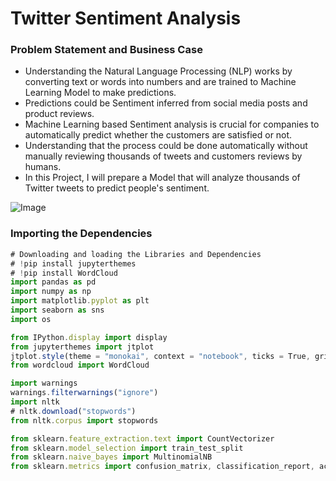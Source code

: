 # **Twitter Sentiment Analysis**

### **Problem Statement and Business Case**
  - Understanding the Natural Language Processing (NLP) works by converting text or words into numbers and are trained to Machine Learning Model to make predictions.
  - Predictions could be Sentiment inferred from social media posts and product reviews.
  - Machine Learning based Sentiment analysis is crucial for companies to automatically predict whether the customers are satisfied or not.
  - Understanding that the process could be done automatically without manually reviewing thousands of tweets and customers reviews by humans.
  - In this Project, I will prepare a Model that will analyze thousands of Twitter tweets to predict people's sentiment.
  
![Image](https://res.cloudinary.com/dge89aqpc/image/upload/v1598323284/1_ztmvin.jpg)

### **Importing the Dependencies**

```javascript
# Downloading and loading the Libraries and Dependencies
# !pip install jupyterthemes
# !pip install WordCloud
import pandas as pd
import numpy as np
import matplotlib.pyplot as plt
import seaborn as sns
import os

from IPython.display import display
from jupyterthemes import jtplot
jtplot.style(theme = "monokai", context = "notebook", ticks = True, grid = False)
from wordcloud import WordCloud

import warnings
warnings.filterwarnings("ignore")
import nltk
# nltk.download("stopwords")
from nltk.corpus import stopwords

from sklearn.feature_extraction.text import CountVectorizer
from sklearn.model_selection import train_test_split
from sklearn.naive_bayes import MultinomialNB
from sklearn.metrics import confusion_matrix, classification_report, accuracy_score
```
